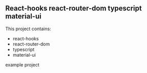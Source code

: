 ## React-hooks react-router-dom typescript material-ui
This project contains: 

* react-hooks
* react-router-dom
* typescript
* material-ui

example project